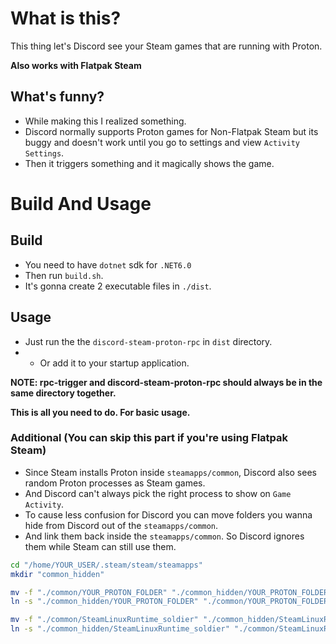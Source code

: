 # What is this?
This thing let's Discord see your Steam games that are running with Proton.

**Also works with Flatpak Steam**

## What's funny?
- While making this I realized something.
- Discord normally supports Proton games for Non-Flatpak Steam but its buggy and doesn't work until you go to settings and view `Activity Settings`.
- Then it triggers something and it magically shows the game.

# Build And Usage
## Build
- You need to have `dotnet` sdk for `.NET6.0`
- Then run `build.sh`.
- It's gonna create 2 executable files in `./dist`.
## Usage
- Just run the the `discord-steam-proton-rpc` in `dist` directory.
- - Or add it to your startup application.

**NOTE: rpc-trigger and discord-steam-proton-rpc should always be in the same directory together.**

**This is all you need to do. For basic usage.**

### Additional (You can skip this part if you're using Flatpak Steam)
- Since Steam installs Proton inside `steamapps/common`, Discord also sees random Proton processes as Steam games. 
- And Discord can't always pick the right process to show on `Game Activity`.
- To cause less confusion for Discord you can move folders you wanna hide from Discord out of the `steamapps/common`. 
- And link them back inside the `steamapps/common`. So Discord ignores them while Steam can still use them. 
```bash
cd "/home/YOUR_USER/.steam/steam/steamapps"
mkdir "common_hidden"

mv -f "./common/YOUR_PROTON_FOLDER" "./common_hidden/YOUR_PROTON_FOLDER"
ln -s "./common_hidden/YOUR_PROTON_FOLDER" "./common/YOUR_PROTON_FOLDER"

mv -f "./common/SteamLinuxRuntime_soldier" "./common_hidden/SteamLinuxRuntime_soldier"
ln -s "./common_hidden/SteamLinuxRuntime_soldier" "./common/SteamLinuxRuntime_soldier"
```
